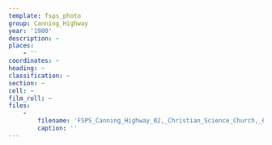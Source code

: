 ```yaml
---
template: fsps_photo
group: Canning_Highway
year: '1980'
description: ~
places:
    - ''
coordinates: ~
heading: ~
classification: ~
section: ~
cell: ~
film_roll: ~
files:
    -
        filename: 'FSPS_Canning_Highway_02,_Christian_Science_Church,_6-2-B,_1980.png'
        caption: ''
---
```

